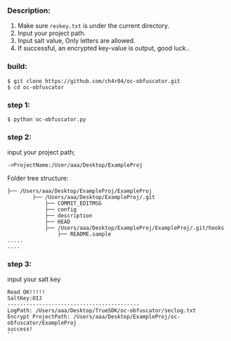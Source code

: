 ### Description:
1. Make sure ```reskey.txt``` is under the current directory.
2. Input your project path.
3. Input salt value, Only letters are allowed.
4. If successful, an encrypted key-value is output, good luck..


### build:
```
$ git clone https://github.com/ch4r04/oc-obfuscator.git
$ cd oc-obfuscator
```
### step 1:
```
$ python oc-obfuscator.py
```
### step 2:
input your project path;
```
->ProjectName:/User/aaa/Desktop/ExampleProj
```
Folder tree structure:
```
├── /Users/aaa/Desktop/ExampleProj/ExampleProj
		├── /Users/aaa/Desktop/ExampleProj/.git
			├── COMMIT_EDITMSG
			├── config
			├── description
			├── HEAD
			├── /Users/aaa/Desktop/ExampleProj/ExampleProj/.git/hooks
				├── README.sample
.....
....
```
### step 3:
input your salt key
```
Read OK!!!!!
SaltKey:OIJ
------------------------------------------
LogPath: /Users/aaa/Desktop/TrueSDK/oc-obfuscator/seclog.txt
Encrypt ProjectPath: /Users/aaa/Desktop/ExampleProj/oc-obfuscator/ExampleProj
success!
``

